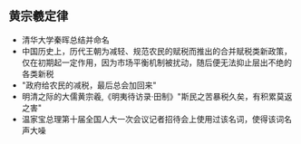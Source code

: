 <!-- 
title: 黄宗羲定律
from: wenzhao
create: 2019-04-07
tags: word,economics
-->

## 黄宗羲定律

- 清华大学秦晖总结并命名
- 中国历史上，历代王朝为减轻、规范农民的赋税而推出的合并赋税类新政策，仅在初期起一定作用，因为市场平衡机制被扰动，随后便无法抑止层出不绝的各类新税
- "政府给农民的减税，最后总会加回来" 
- 明清之际的大儒黄宗羲,《明夷待访录·田制》"斯民之苦暴税久矣，有积累莫返之害"
- 温家宝总理第十届全国人大一次会议记者招待会上使用过该名词，使得该词名声大噪


